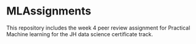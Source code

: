 # MLAssignments

This repository includes the week 4 peer review assignment for Practical Machine learning for the JH data science certificate track. 
